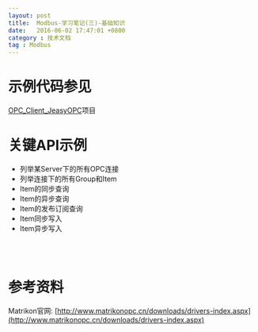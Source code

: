 ```yaml
---
layout: post
title:  Modbus-学习笔记(三)-基础知识
date:   2016-06-02 17:47:01 +0800
category : 技术文档
tag : Modbus
---
```


示例代码参见
================================

[OPC_Client_JeasyOPC](https://github.com/luoyan35714/OPC_Client/tree/master/OPC_Client_Jeasyopc)项目

关键API示例
================================

* 列举某Server下的所有OPC连接
* 列举连接下的所有Group和Item
* Item的同步查询
* Item的异步查询
* Item的发布订阅查询
* Item同步写入
* Item异步写入

<br>
<br>

参考资料
================================

Matrikon官网: [http://www.matrikonopc.cn/downloads/drivers-index.aspx](http://www.matrikonopc.cn/downloads/drivers-index.aspx)
